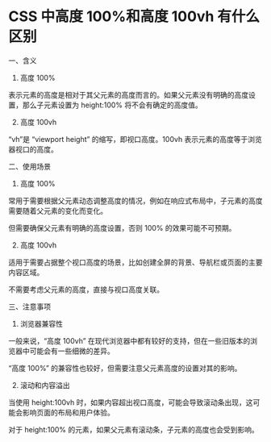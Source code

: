 # CSS 中高度 100%和高度 100vh 有什么区别

一、含义

1. 高度 100%

表示元素的高度是相对于其父元素的高度而言的。如果父元素没有明确的高度设置，那么子元素设置为 height:100% 将不会有确定的高度值。

2. 高度 100vh

“vh”是 “viewport height” 的缩写，即视口高度。100vh 表示元素的高度等于浏览器视口的高度。

二、使用场景

1. 高度 100%

常用于需要根据父元素动态调整高度的情况，例如在响应式布局中，子元素的高度需要随着父元素的变化而变化。

但需要确保父元素有明确的高度设置，否则 100% 的效果可能不可预期。

2. 高度 100vh

适用于需要占据整个视口高度的场景，比如创建全屏的背景、导航栏或页面的主要内容区域。

不需要考虑父元素的高度，直接与视口高度关联。

三、注意事项

1. 浏览器兼容性

一般来说，“高度 100vh” 在现代浏览器中都有较好的支持，但在一些旧版本的浏览器中可能会有一些细微的差异。

“高度 100%” 的兼容性也较好，但需要注意父元素高度的设置对其的影响。

2. 滚动和内容溢出

当使用 height:100vh 时，如果内容超出视口高度，可能会导致滚动条出现，这可能会影响页面的布局和用户体验。

对于 height:100% 的元素，如果父元素有滚动条，子元素的高度也会受到影响。
